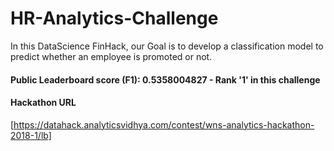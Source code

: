 # HR-Analytics-Challenge    
In this DataScience FinHack, our Goal is to develop a classification model to predict whether an employee is promoted or not.  
      
#### Public Leaderboard score (F1): 0.5358004827 - Rank '1' in this challenge    
  
#### Hackathon URL    
[https://datahack.analyticsvidhya.com/contest/wns-analytics-hackathon-2018-1/lb]    
